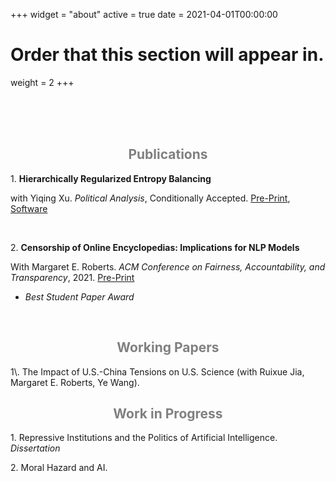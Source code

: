 +++
widget = "about"
active = true
date = 2021-04-01T00:00:00

# Order that this section will appear in.
weight = 2
+++


<br/><br/>
<br/>

<center><h2> <span style="color:grey"> Publications </span> </h2></center>

1\. **Hierarchically Regularized Entropy Balancing**
  
with Yiqing Xu. <em> Political Analysis</em>, Conditionally Accepted. [Pre-Print](https://papers.ssrn.com/sol3/papers.cfm?abstract_id=3807620), [Software](https://github.com/xuyiqing/hbal)

<br/>

2\. **Censorship of Online Encyclopedias: Implications for NLP Models**

With Margaret E. Roberts. <em>ACM Conference on Fairness, Accountability, and Transparency</em>, 2021. [Pre-Print](https://doi.org/10.1145/3442188.3445916)
<ul>
  <li> <em>Best Student Paper Award</em> </li>
</ul><br/>

<center><h2> <span style="color:grey"> Working Papers </span> </h2></center>
1\. The Impact of U.S.-China Tensions on U.S. Science (with Ruixue Jia, Margaret E. Roberts, Ye Wang).

<br/>
<center><h2> <span style="color:grey"> Work in Progress </span> </h2></center>

1\. Repressive Institutions and the Politics of Artificial Intelligence. *Dissertation*

2\. Moral Hazard and AI.
